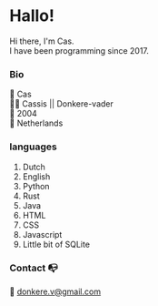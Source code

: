 # Hallo!
Hi there, I'm Cas.  
I have been programming since 2017.  

### Bio
👨 Cas  
👨‍💻 Cassis || Donkere-vader  
📅 2004  
📍 Netherlands  

### languages
1. Dutch
2. English
3. Python
4. Rust
5. Java
6. HTML
7. CSS
8. Javascript
9. Little bit of SQLite

### Contact 📭
📧 [donkere.v@gmail.com](mailto:donkere.v@gmail.com)
